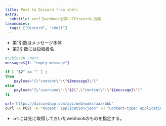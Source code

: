 ```yaml
---
title: Post to Discord from shell
extra:
  subtitle: curlでwebhookを叩いてDiscordに投稿
taxonomies:
  tags: ["Discord", "shell"]
---
```


- 第1引数はメッセージ本体
- 第2引数には投稿者名

```bash
#!/bin/sh -norc
message=${1:-"empty message"}

if [ "$2" == "" ] ;
then
    payload="{\"content\":\"${message}\"}"
else
    payload="{\"username\":\"$2\",\"content\":\"${message}\"}"
fi

url='https://discordapp.com/api/webhooks/aaa/bbb'
curl -X POST -H "Accept: application/json" -H "Content-type: application/json" -d "${payload}" ${url}
```

- `url`には先に取得しておいたwebhookのものを指定する。

